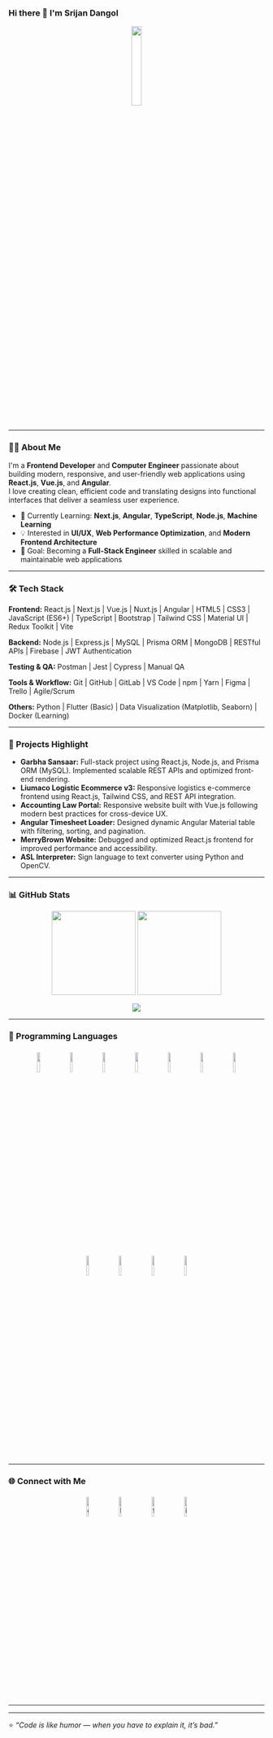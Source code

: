 ### Hi there 👋 I'm Srijan Dangol  

<p align="center">
  <img width="20%" src="https://img.icons8.com/ios-filled/96/000000/programming.png"/>
</p>

---

### 👨‍💻 About Me  
I'm a **Frontend Developer** and **Computer Engineer** passionate about building modern, responsive, and user-friendly web applications using **React.js**, **Vue.js**, and **Angular**.  
I love creating clean, efficient code and translating designs into functional interfaces that deliver a seamless user experience.  

- 🌱 Currently Learning: **Next.js**, **Angular**, **TypeScript**, **Node.js**, **Machine Learning**  
- 💡 Interested in **UI/UX**, **Web Performance Optimization**, and **Modern Frontend Architecture**  
- 🧠 Goal: Becoming a **Full-Stack Engineer** skilled in scalable and maintainable web applications  

---

### 🛠️ Tech Stack  

**Frontend:** React.js | Next.js | Vue.js | Nuxt.js | Angular | HTML5 | CSS3 | JavaScript (ES6+) | TypeScript | Bootstrap | Tailwind CSS | Material UI | Redux Toolkit | Vite  

**Backend:** Node.js | Express.js | MySQL | Prisma ORM | MongoDB | RESTful APIs | Firebase | JWT Authentication  

**Testing & QA:** Postman | Jest | Cypress | Manual QA  

**Tools & Workflow:** Git | GitHub | GitLab | VS Code | npm | Yarn | Figma | Trello | Agile/Scrum  

**Others:** Python | Flutter (Basic) | Data Visualization (Matplotlib, Seaborn) | Docker (Learning)  

---

### 🚀 Projects Highlight  

- **Garbha Sansaar:** Full-stack project using React.js, Node.js, and Prisma ORM (MySQL). Implemented scalable REST APIs and optimized front-end rendering.  
- **Liumaco Logistic Ecommerce v3:** Responsive logistics e-commerce frontend using React.js, Tailwind CSS, and REST API integration.  
- **Accounting Law Portal:** Responsive website built with Vue.js following modern best practices for cross-device UX.  
- **Angular Timesheet Loader:** Designed dynamic Angular Material table with filtering, sorting, and pagination.  
- **MerryBrown Website:** Debugged and optimized React.js frontend for improved performance and accessibility.  
- **ASL Interpreter:** Sign language to text converter using Python and OpenCV.  

---

### 📊 GitHub Stats  

<p align="center">
  <img src="https://github-readme-stats.vercel.app/api?username=srijandangol&show_icons=true&theme=tokyonight" height="165"/>
  <img src="https://github-readme-stats.vercel.app/api/top-langs/?username=srijandangol&layout=compact&theme=tokyonight" height="165"/>
</p>

<p align="center">
  <img src="https://github-readme-streak-stats.herokuapp.com?user=srijandangol&theme=tokyonight&date_format=j%20M%5B%20Y%5D"/>
</p>

---

### 🧠 Programming Languages  

<p align="center">
  <img width="10%" style="padding:5px" src="https://img.icons8.com/color/144/000000/javascript.png"/>
  <img width="10%" style="padding:5px" src="https://img.icons8.com/color/144/000000/typescript.png"/>
  <img width="10%" style="padding:5px" src="https://img.icons8.com/color/144/000000/nodejs.png"/>
  <img width="10%" style="padding:5px" src="https://img.icons8.com/office/160/000000/express-js.png"/>
  <img width="10%" style="padding:5px" src="https://img.icons8.com/color/144/000000/react-native.png"/>
  <img width="10%" style="padding:5px" src="https://img.icons8.com/color/144/000000/vue-js.png"/>
  <img width="10%" style="padding:5px" src="https://img.icons8.com/color/144/000000/angularjs.png"/>
  <img width="10%" style="padding:5px" src="https://img.icons8.com/color/144/000000/prisma-orm.png"/>
  <img width="10%" style="padding:5px" src="https://img.icons8.com/color/144/000000/flutter.png"/>
  <img width="10%" style="padding:5px" src="https://img.icons8.com/color/144/000000/python.png"/>
  <img width="10%" style="padding:5px" src="https://img.icons8.com/ios-filled/50/000000/c-plus-plus-logo.png"/>
</p>

---

### 🌐 Connect with Me  

<p align="center">
	<a href="https://github.com/srijandangol"><img alt="github" width="10%" style="padding:5px" src="https://img.icons8.com/clouds/100/000000/github.png"/></a>
	<a href="https://www.linkedin.com/in/srijan-dangol-955465206/"><img alt="linkedin" width="10%" style="padding:5px" src="https://img.icons8.com/clouds/100/000000/linkedin.png"/></a>
	<a href="https://www.facebook.com/srijan.dragneel/"><img alt="facebook" width="10%" style="padding:5px" src="https://img.icons8.com/clouds/100/000000/facebook-new.png"/></a>
	<a href="https://www.instagram.com/bravo_dgl/"><img alt="instagram" width="10%" style="padding:5px" src="https://img.icons8.com/clouds/100/000000/instagram.png"/></a>
</p>

---

---

⭐️ *“Code is like humor — when you have to explain it, it’s bad.”*  

